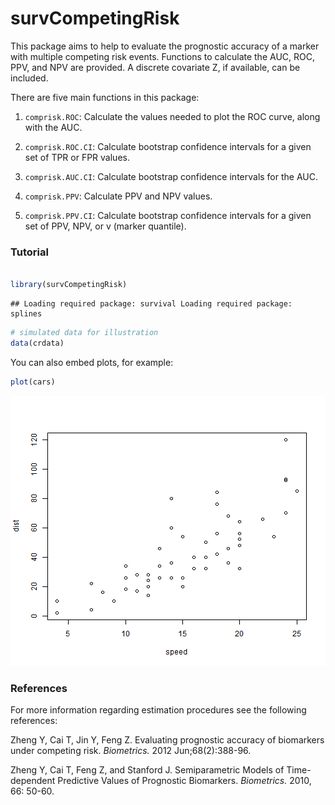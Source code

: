 survCompetingRisk
========================================================

This package aims to help to evaluate the prognostic accuracy of a marker with multiple competing risk events. Functions to calculate the AUC, ROC, PPV, and NPV are provided. A discrete covariate Z, if available, can be included.

There are five main functions in this package:

1. `comprisk.ROC`: Calculate the values needed to plot the ROC curve, along with the AUC.

2. `comprisk.ROC.CI`: Calculate bootstrap confidence intervals for a given set of TPR or FPR values.

3. `comprisk.AUC.CI`: Calculate bootstrap confidence intervals for the AUC.

4. `comprisk.PPV`: Calculate PPV and NPV values.

5. `comprisk.PPV.CI`: Calculate bootstrap confidence intervals for a given set of PPV, NPV, or v (marker quantile).



### Tutorial


```r

library(survCompetingRisk)
```

```
## Loading required package: survival Loading required package: splines
```

```r
# simulated data for illustration
data(crdata)
```


You can also embed plots, for example:


```r
plot(cars)
```

![plot of chunk unnamed-chunk-2](figure/unnamed-chunk-2.png) 


### References
For more information regarding estimation procedures see the following references:

Zheng Y, Cai T, Jin Y, Feng Z. Evaluating prognostic accuracy of biomarkers under competing risk. *Biometrics.* 2012 Jun;68(2):388-96.

Zheng Y, Cai T, Feng Z, and Stanford J. Semiparametric Models of Time-dependent Predictive Values of Prognostic Biomarkers. *Biometrics.* 2010, 66: 50-60.

